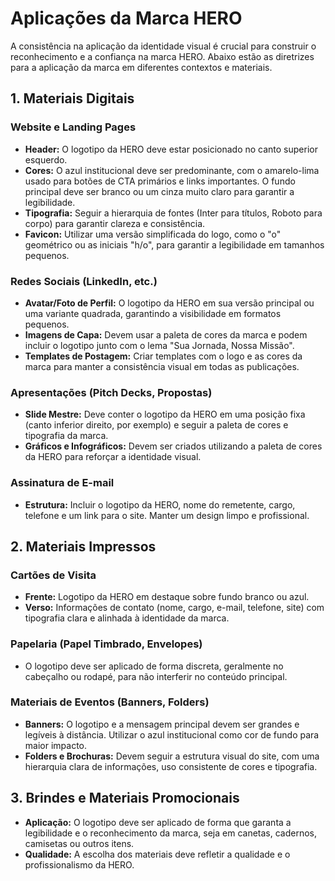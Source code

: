 # Aplicações da Marca HERO

A consistência na aplicação da identidade visual é crucial para construir o reconhecimento e a confiança na marca HERO. Abaixo estão as diretrizes para a aplicação da marca em diferentes contextos e materiais.

## 1. Materiais Digitais

### Website e Landing Pages

*   **Header:** O logotipo da HERO deve estar posicionado no canto superior esquerdo.
*   **Cores:** O azul institucional deve ser predominante, com o amarelo-lima usado para botões de CTA primários e links importantes. O fundo principal deve ser branco ou um cinza muito claro para garantir a legibilidade.
*   **Tipografia:** Seguir a hierarquia de fontes (Inter para títulos, Roboto para corpo) para garantir clareza e consistência.
*   **Favicon:** Utilizar uma versão simplificada do logo, como o "o" geométrico ou as iniciais "h/o", para garantir a legibilidade em tamanhos pequenos.

### Redes Sociais (LinkedIn, etc.)

*   **Avatar/Foto de Perfil:** O logotipo da HERO em sua versão principal ou uma variante quadrada, garantindo a visibilidade em formatos pequenos.
*   **Imagens de Capa:** Devem usar a paleta de cores da marca e podem incluir o logotipo junto com o lema "Sua Jornada, Nossa Missão".
*   **Templates de Postagem:** Criar templates com o logo e as cores da marca para manter a consistência visual em todas as publicações.

### Apresentações (Pitch Decks, Propostas)

*   **Slide Mestre:** Deve conter o logotipo da HERO em uma posição fixa (canto inferior direito, por exemplo) e seguir a paleta de cores e tipografia da marca.
*   **Gráficos e Infográficos:** Devem ser criados utilizando a paleta de cores da HERO para reforçar a identidade visual.

### Assinatura de E-mail

*   **Estrutura:** Incluir o logotipo da HERO, nome do remetente, cargo, telefone e um link para o site. Manter um design limpo e profissional.

## 2. Materiais Impressos

### Cartões de Visita

*   **Frente:** Logotipo da HERO em destaque sobre fundo branco ou azul.
*   **Verso:** Informações de contato (nome, cargo, e-mail, telefone, site) com tipografia clara e alinhada à identidade da marca.

### Papelaria (Papel Timbrado, Envelopes)

*   O logotipo deve ser aplicado de forma discreta, geralmente no cabeçalho ou rodapé, para não interferir no conteúdo principal.

### Materiais de Eventos (Banners, Folders)

*   **Banners:** O logotipo e a mensagem principal devem ser grandes e legíveis à distância. Utilizar o azul institucional como cor de fundo para maior impacto.
*   **Folders e Brochuras:** Devem seguir a estrutura visual do site, com uma hierarquia clara de informações, uso consistente de cores e tipografia.

## 3. Brindes e Materiais Promocionais

*   **Aplicação:** O logotipo deve ser aplicado de forma que garanta a legibilidade e o reconhecimento da marca, seja em canetas, cadernos, camisetas ou outros itens.
*   **Qualidade:** A escolha dos materiais deve refletir a qualidade e o profissionalismo da HERO.
